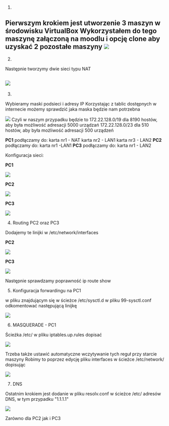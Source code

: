 1.
Pierwszym krokiem jest utworzenie 3 maszyn w środowisku VirtualBox
Wykorzystałem do tego maszynę załączoną na moodlu i opcję clone aby uzyskać 2 pozostałe maszyny
![](part2.JPG)
-------------------------------
2.
Następnie tworzymy dwie sieci typu NAT

![](part1.JPG)
-------------------------------
3.

Wybieramy maski podsieci i adresy IP
Korzystając z tablic dostępnych w internecie możemy sprawdzić jaka maska będzie nam potrzebna

![](maska_podsieci.png)
 Czyli w naszym przypadku będzie to 
 172.22.128.0/19 dla 8190 hostów, aby była możliwość adresacji 5000 urządzań
 172.22.128.0/23 dla 510  hostów, aby była możliwość adresacji 500  urządzeń
 
 
 **PC1** podłączamy do:
 karta nr1 - NAT
 karta nr2 - LAN1
 karta nr3 - LAN2
 **PC2** podłączamy do:
 karta nr1 -LAN1
 **PC3** podłączamy do:
 karta nr1 - LAN2
 
 Konfiguracja sieci:
 
  **PC1**
  
  ![](part3.JPG)
  
  **PC2**
  
  ![](part4.JPG)
  
  **PC3**
  
  ![](part5.JPG)

4. Routing PC2 oraz PC3

Dodajemy te linijki w /etc/network/interfaces

**PC2**

![](part6.JPG)

**PC3**

![](part7.JPG)

Następnie sprawdzamy poprawność ip route show

5. Konfiguracja forwardingu na PC1

w  pliku znajdującym się w ścieżce /etc/sysctl.d w pliku 99-sysctl.conf odkomentować następującą linijkę

![](part8lub9.JPG)

6. MASQUERADE - PC1

Ścieżka /etc/ w pliku iptables.up.rules dopisać

![](part9.JPG)

Trzeba także ustawić automatyczne wczytywanie tych reguł przy starcie maszyny
Robimy to poprzez edycję pliku interfaces w ścieżce /etc/network/ dopisując

![](part10.JPG)

7. DNS

Ostatnim krokiem jest dodanie w pliku resolv.conf w ścieżce /etc/ adresów DNS, w tym przypadku "1.1.1.1"

![](part11.JPG)

Zarówno dla PC2 jak i PC3
